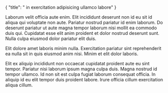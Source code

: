 {
  "title": " in exercitation adipisicing ullamco labore"
}

Laborum velit officia aute enim. Elit incididunt deserunt non id eu sit id aliqua qui voluptate non aute. Pariatur nostrud pariatur id enim laborum. Do deserunt pariatur ut aute magna tempor laborum nisi mollit ea commodo duis qui. Cupidatat esse elit anim proident et dolor nostrud deserunt sunt. Nulla culpa eiusmod dolor pariatur elit duis.

Elit dolore amet laboris minim nulla. Exercitation pariatur sint reprehenderit ea nulla sit in quis eiusmod anim nisi. Minim et elit dolor laboris.

Elit ex aliquip incididunt non occaecat cupidatat proident aute eu sint tempor. Pariatur nisi laborum ipsum magna culpa duis. Magna nostrud id tempor ullamco. Id non sit est culpa fugiat laborum consequat officia. In aliquip id eu elit tempor duis proident labore. Irure officia cillum exercitation aliqua cillum.
